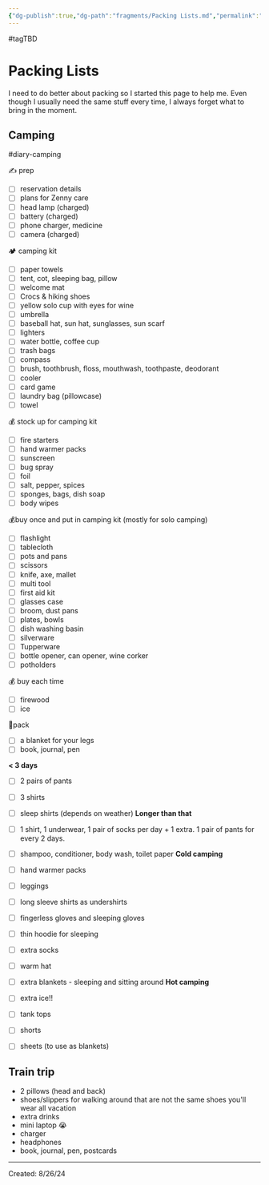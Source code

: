 ```yaml
---
{"dg-publish":true,"dg-path":"fragments/Packing Lists.md","permalink":"/fragments/packing-lists/","created":"2024-12-23T21:14:59.292-05:00","updated":"2025-05-04T13:14:00.343-04:00"}
---
```


#tagTBD 
# Packing Lists
I need to do better about packing so I started this page to help me. Even though I usually need the same stuff every time, I always forget what to bring in the moment.
## Camping 
#diary-camping 

✍️ prep
- [ ] reservation details 
- [ ] plans for Zenny care
- [ ] head lamp (charged)
- [ ] battery (charged)
- [ ] phone charger, medicine 
- [ ] camera (charged)

🏕️ camping kit
- [ ] paper towels 
- [ ] tent, cot, sleeping bag, pillow
- [ ] welcome mat 
- [ ] Crocs & hiking shoes 
- [ ] yellow solo cup with eyes for wine 
- [ ] umbrella 
- [ ] baseball hat, sun hat, sunglasses, sun scarf
- [ ] lighters
- [ ] water bottle, coffee cup
- [ ] trash bags
- [ ] compass
- [ ] brush, toothbrush, floss, mouthwash, toothpaste, deodorant 
- [ ] cooler 
- [ ] card game 
- [ ] laundry bag (pillowcase)
- [ ] towel

💰 stock up for camping kit
- [ ] fire starters
- [ ] hand warmer packs
- [ ] sunscreen 
- [ ] bug spray 
- [ ] foil
- [ ] salt, pepper, spices
- [ ] sponges, bags, dish soap 
- [ ] body wipes 

💰buy once and put in camping kit (mostly for solo camping)
- [ ] flashlight
- [ ] tablecloth 
- [ ] pots and pans 
- [ ] scissors
- [ ] knife, axe, mallet
- [ ] multi tool 
- [ ] first aid kit 
- [ ] glasses case
- [ ] broom, dust pans
- [ ] plates, bowls
- [ ] dish washing basin 
- [ ] silverware 
- [ ] Tupperware 
- [ ] bottle opener, can opener, wine corker 
- [ ] potholders 

💰 buy each time 
- [ ] firewood 
- [ ] ice

🎒pack
- [ ] a blanket for your legs
- [ ] book, journal, pen

**< 3 days**
- [ ] 2 pairs of pants
- [ ] 3 shirts 
- [ ] sleep shirts (depends on weather)
**Longer than that**
- [ ] 1 shirt, 1 underwear, 1 pair of socks per day + 1 extra. 1 pair of pants for every 2 days.
- [ ] shampoo, conditioner, body wash, toilet paper 
**Cold camping**
- [ ] hand warmer packs
- [ ] leggings 
- [ ] long sleeve shirts as undershirts
- [ ] fingerless gloves and sleeping gloves 
- [ ] thin hoodie for sleeping 
- [ ] extra socks 
- [ ] warm hat
- [ ] extra blankets - sleeping and sitting around
**Hot camping**
- [ ] extra ice!!
- [ ] tank tops
- [ ] shorts
- [ ] sheets (to use as blankets)


## Train trip

- 2 pillows (head and back)
- shoes/slippers for walking around that are not the same shoes you'll wear all vacation 
- extra drinks 
- mini laptop 😭
- charger
- headphones
- book, journal, pen, postcards

---
Created: 8/26/24